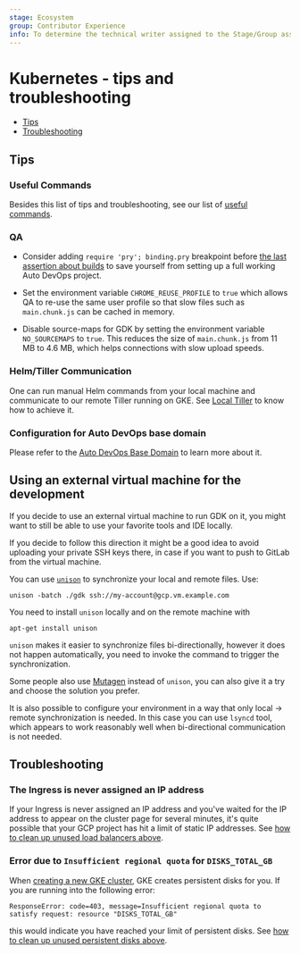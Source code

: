 ```yaml
---
stage: Ecosystem
group: Contributor Experience
info: To determine the technical writer assigned to the Stage/Group associated with this page, see https://about.gitlab.com/handbook/engineering/ux/technical-writing/#assignments
---
```


# Kubernetes - tips and troubleshooting

- [Tips](#tips)
- [Troubleshooting](#troubleshooting)

## Tips

### Useful Commands

Besides this list of tips and troubleshooting, see our list of
[useful commands](useful_commands.md).

### QA

- Consider adding `require 'pry'; binding.pry` breakpoint before [the last
  assertion about
  builds](https://gitlab.com/gitlab-org/gitlab-foss/blob/eb146e9abe08c3991b5a54237c24d15312c70ee8/qa/qa/specs/features/browser_ui/7_configure/auto_devops/create_project_with_auto_devops_spec.rb#L61)
  to save yourself from setting up a full working Auto DevOps project.

- Set the environment variable `CHROME_REUSE_PROFILE` to `true` which
  allows QA to re-use the same user profile so that slow files such
  as `main.chunk.js` can be cached in memory.

- Disable source-maps for GDK by setting the environment variable
  `NO_SOURCEMAPS` to `true`. This reduces the size of `main.chunk.js`
  from 11 MB to 4.6 MB, which helps connections with slow upload speeds.

### Helm/Tiller Communication

One can run manual Helm commands from your local machine and communicate to our remote Tiller
running on GKE. See [Local Tiller](useful_commands.md#local-tiller) to know how to achieve it.

### Configuration for Auto DevOps base domain

Please refer to the [Auto DevOps Base Domain](https://docs.gitlab.com/ee/topics/autodevops/#auto-devops-base-domain) to learn more about it.

## Using an external virtual machine for the development

If you decide to use an external virtual machine to run GDK on it, you might
want to still be able to use your favorite tools and IDE locally.

If you decide to follow this direction it might be a good idea to avoid
uploading your private SSH keys there, in case if you want to push to
GitLab from the virtual machine.

You can use [`unison`](https://www.cis.upenn.edu/~bcpierce/unison/index.html)
to synchronize your local and remote files. Use:

```shell
unison -batch ./gdk ssh://my-account@gcp.vm.example.com
```

You need to install `unison` locally and on the remote machine with

```shell
apt-get install unison
```

`unison` makes it easier to synchronize files bi-directionally, however it does
not happen automatically, you need to invoke the command to trigger the
synchronization.

Some people also use [Mutagen](https://github.com/havoc-io/mutagen) instead of
`unison`, you can also give it a try and choose the solution you prefer.

It is also possible to configure your environment in a way that only local ->
remote synchronization is needed. In this case you can use `lsyncd` tool, which
appears to work reasonably well when bi-directional communication is not
needed.

## Troubleshooting

### The Ingress is never assigned an IP address

If your Ingress is never assigned an IP address and you've waited for the IP address to appear on the cluster page for several minutes, it's quite possible that your GCP project has hit a limit of static IP addresses. See [how to clean up unused load balancers above](index.md#unused-load-balancers).

### Error due to `Insufficient regional quota` for `DISKS_TOTAL_GB`

When [creating a new GKE cluster](https://docs.gitlab.com/ee/user/project/clusters/#creating-the-cluster), GKE creates persistent disks for you. If you are
running into the following error:

```plaintext
ResponseError: code=403, message=Insufficient regional quota to satisfy request: resource "DISKS_TOTAL_GB"
```

this would indicate you have reached your limit of persistent disks. See [how
to clean up unused persistent disks above](index.md#unused-persistent-disks).
